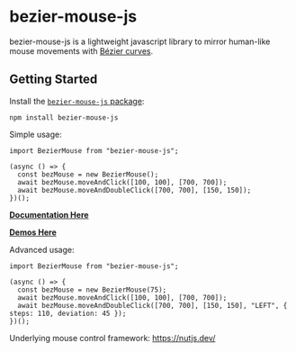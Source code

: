 # bezier-mouse-js
bezier-mouse-js is a lightweight javascript library to mirror human-like mouse movements with [Bézier curves](https://en.wikipedia.org/wiki/B%C3%A9zier_curve).

## Getting Started

Install the [`bezier-mouse-js` package](https://www.npmjs.com/package/bezier-mouse-js):

```
npm install bezier-mouse-js
```

Simple usage:
```
import BezierMouse from "bezier-mouse-js";

(async () => {
  const bezMouse = new BezierMouse();
  await bezMouse.moveAndClick([100, 100], [700, 700]);
  await bezMouse.moveAndDoubleClick([700, 700], [150, 150]);
})();
```

**[Documentation Here](https://chrisdewolf.github.io/bezier-mouse-js/module-BezierMouse.html)**

**[Demos Here](https://chrisdewolf.github.io/bezier-mouse-js-docs/)**

Advanced usage:
```
import BezierMouse from "bezier-mouse-js";

(async () => {
  const bezMouse = new BezierMouse(75);
  await bezMouse.moveAndClick([100, 100], [700, 700]);
  await bezMouse.moveAndDoubleClick([700, 700], [150, 150], "LEFT", { steps: 110, deviation: 45 });
})();
```

Underlying mouse control framework:
https://nutjs.dev/
